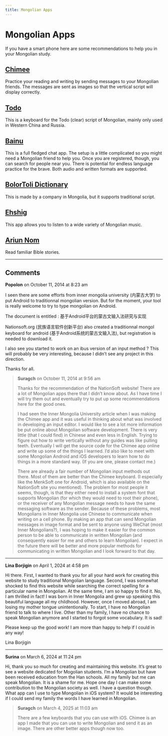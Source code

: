 ```yaml
---
title: Mongolian Apps
---
```


# Mongolian Apps

If you have a smart phone here are some recommendations to help you in your Mongolian study. 

## [Chimee](/apps/chimee)

Practice your reading and writing by sending messages to your Mongolian friends. The messages are sent as images so that the vertical script will display correctly.

## [Todo](/apps/todo)

This is a keyboard for the Todo (clear) script of Mongolian, mainly only used in Western China and Russia.

## [Bainu](http://bainu.com/)

This is a full fledged chat app. The setup is a little complicated so you might need a Mongolian friend to help you. Once you are registered, though, you can search for people near you. There is potential for endless language practice for the brave. Both audio and written formats are supported.

## [BolorToli Dictionary](https://bolor-toli.com/)

This is made by a company in Mongolia, but it supports traditional script.

## [Ehshig](http://www.ehshig.com/)

This app allows you to listen to a wide variety of Mongolian music.

## [Ariun Nom](http://ariunnom.com/)

Read familiar Bible stories.

---

## Comments

**Popolon** on October 11, 2014 at 8:23 am

I seen there are some efforts from inner mongolia university (内蒙古大学) to put Android to traditionnal mongolian version. But for the moment, your tool is really welcome to try to type mongolian on Android.

The document is entitled : 基于Android平台的蒙古文输入法研究与实现

Nationsoft.org (民族语言软件创新平台) also created a traditionnal mongol keyboard for android (基于Android系统的蒙古文输入法), but registration is needed to download it.

I also see you started to work on an ibus version of an input method ? This will probably be very interesting, because I didn’t see any project in this direction.

Thanks for all.

> **Suragch** on October 11, 2014 at 9:56 am
>
> Thanks for the recommendation of the NationSoft website! There are a lot of Mongolian apps there that I didn’t know about. As I have time I will try them out and eventually try to put up some recommendations here for the good ones.
>
> I had seen the Inner Mongolia University article when I was making the Chimee app and it was useful in thinking about what was involved in developing an input editor. I would like to see a lot more information be put online about Mongolian software development. There is very little (that I could find) in Chinese and even less in English. Trying to figure out how to write vertically without any guides was like pulling teeth. Eventually I will get the source code for the Chimee app online and write up some of the things I learned. I’d also like to meet with some Mongolian Android and iOS developers to learn how to do things in a more standard way. (If you are one, please contact me.)
>
> There are already a fair number of Mongolian input methods out there. Most of them are better than the Chimee keyboard. (I especially like the MenkSoft one for Android, which is also available on the NationSoft site you mentioned). The problem for most people it seems, though, is that they either need to install a system font that supports Mongolian (for which they would need to root their phone), or the receiver of any Mongolian message needs to have the same messaging software as the sender. Because of these problems, most Mongolians in Inner Mongolia use Chinese to communicate when writing on a cell phone. By making an app that can send Mongolian messages in image format and be sent to anyone using WeChat (most Inner Mongolians?), I was hoping to make it easier for the common person to be able to communicate in written Mongolian (and consequently easier for me and others to learn Mongolian). I expect in the future there will be better and more popular methods for communicating in written Mongolian and I look forward to that day.

---

**Lina Borjigin** on April 1, 2024 at 4:58 pm

Hi there.
First, I wanted to thank you for all your hard work for creating this website to study traditional Mongolian language. Second, I was somewhat shocked to find this website while searching the correct spelling for a particular name in Mongolian. At the same time, I am so happy to find it. No, I am thrilled in fact! I was born in Inner Mongolia and grew up speaking this beautiful language all my childhood. However, once I moved abroad, I am losing my mother tongue unintentionally. To start, I have no Mongolian friend to talk to where I live. Other than my family, I have no chance to speak Mongolian anymore and I started to forgot some vocabulary. It is sad!

Please keep up the good work! I am more than happy to help if I could in any way!

Lina Borjigin

---

**Surina** on March 6, 2024 at 11:24 pm

Hi, thank you so much for creating and maintaining this website. It’s great to see a website dedicated for Mogolian students. I’m a Mongolian but have been received education from the Han schools. All my family but me can speak Mongolian. It is a shame for me. Hope one day I can make some contribution to the Mongolian society as well.
I have a question though. What app can I use to type Mongolian in iOS system? It would be interesting if I could send my family the words I have learned in Mongolian.

> **Suragch** on March 4, 2025 at 11:03 am
>
> There are a few keyboards that you can use with iOS. Chimee is an app I made that you can use to write Mongolian and send it as an image. There are other better apps though now too.